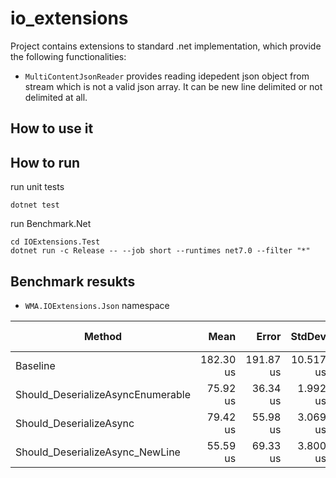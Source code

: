 # io_extensions

Project contains extensions to standard .net implementation, which provide the following functionalities:

* `MultiContentJsonReader` provides reading idepedent json object from stream which is not a valid json array.
  It can be new line delimited or not delimited at all.

## How to use it

## How to run

run unit tests

```
dotnet test
```

run Benchmark.Net

```
cd IOExtensions.Test
dotnet run -c Release -- --job short --runtimes net7.0 --filter "*"
```

## Benchmark resukts

* `WMA.IOExtensions.Json` namespace

| Method                            |      Mean |     Error |    StdDev | Ratio | RatioSD | Allocated | Alloc Ratio |
|-----------------------------------|----------:|----------:|----------:|------:|--------:|----------:|------------:|
| Baseline                          | 182.30 us | 191.87 us | 10.517 us |  1.00 |    0.00 |  24.02 KB |        1.00 |
| Should_DeserializeAsyncEnumerable |  75.92 us |  36.34 us |  1.992 us |  0.42 |    0.02 |  11.65 KB |        0.49 |
| Should_DeserializeAsync           |  79.42 us |  55.98 us |  3.069 us |  0.44 |    0.04 |  11.61 KB |        0.48 |
| Should_DeserializeAsync_NewLine   |  55.59 us |  69.33 us |  3.800 us |  0.31 |    0.03 |  11.61 KB |        0.48 |
